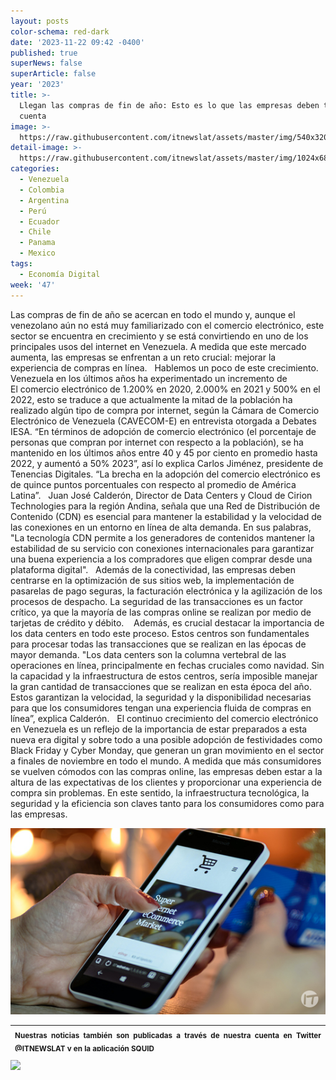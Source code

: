 ```yaml
---
layout: posts
color-schema: red-dark
date: '2023-11-22 09:42 -0400'
published: true
superNews: false
superArticle: false
year: '2023'
title: >-
  Llegan las compras de fin de año: Esto es lo que las empresas deben tener en
  cuenta
image: >-
  https://raw.githubusercontent.com/itnewslat/assets/master/img/540x320/ecommers-celular-p.jpg
detail-image: >-
  https://raw.githubusercontent.com/itnewslat/assets/master/img/1024x680/ecommers-celular-g.jpg
categories:
  - Venezuela
  - Colombia
  - Argentina
  - Perú
  - Ecuador
  - Chile
  - Panama
  - Mexico
tags:
  - Economía Digital
week: '47'
---
```

Las compras de fin de año se acercan en todo el mundo y, aunque el venezolano aún no está muy familiarizado con el comercio electrónico, este sector se encuentra en crecimiento y se está convirtiendo en uno de los principales usos del internet en Venezuela. A medida que este mercado aumenta, las empresas se enfrentan a un reto crucial: mejorar la experiencia de compras en línea.
 
Hablemos un poco de este crecimiento. Venezuela en los últimos años ha experimentado un incremento de El comercio electrónico de 1.200% en 2020, 2.000% en 2021 y 500% en el 2022, esto se traduce a que actualmente la mitad de la población ha realizado algún tipo de compra por internet, según la Cámara de Comercio Electrónico de Venezuela (CAVECOM-E) en entrevista otorgada a Debates IESA. “En términos de adopción de comercio electrónico (el porcentaje de personas que compran por internet con respecto a la población), se ha mantenido en los últimos años entre 40 y 45 por ciento en promedio hasta 2022, y aumentó a 50% 2023”, así lo explica Carlos Jiménez, presidente de Tenencias Digitales. “La brecha en la adopción del comercio electrónico es de quince puntos porcentuales con respecto al promedio de América Latina”.
 
Juan José Calderón, Director de Data Centers y Cloud de Cirion Technologies para la región Andina, señala que una Red de Distribución de Contenido (CDN) es esencial para mantener la estabilidad y la velocidad de las conexiones en un entorno en línea de alta demanda. En sus palabras, "La tecnología CDN permite a los generadores de contenidos mantener la estabilidad de su servicio con conexiones internacionales para garantizar una buena experiencia a los compradores que eligen comprar desde una plataforma digital".
 
Además de la conectividad, las empresas deben centrarse en la optimización de sus sitios web, la implementación de pasarelas de pago seguras, la facturación electrónica y la agilización de los procesos de despacho. La seguridad de las transacciones es un factor crítico, ya que la mayoría de las compras online se realizan por medio de tarjetas de crédito y débito. 
 
Además, es crucial destacar la importancia de los data centers en todo este proceso. Estos centros son fundamentales para procesar todas las transacciones que se realizan en las épocas de mayor demanda. "Los data centers son la columna vertebral de las operaciones en línea, principalmente en fechas cruciales como navidad. Sin la capacidad y la infraestructura de estos centros, sería imposible manejar la gran cantidad de transacciones que se realizan en esta época del año. Estos garantizan la velocidad, la seguridad y la disponibilidad necesarias para que los consumidores tengan una experiencia fluida de compras en línea”, explica Calderón.
 
El continuo crecimiento del comercio electrónico en Venezuela es un reflejo de la importancia de estar preparados a esta nueva era digital y sobre todo a una posible adopción de festividades como Black Friday y Cyber Monday, que generan un gran movimiento en el sector a finales de noviembre en todo el mundo. A medida que más consumidores se vuelven cómodos con las compras online, las empresas deben estar a la altura de las expectativas de los clientes y proporcionar una experiencia de compra sin problemas. En este sentido, la infraestructura tecnológica, la seguridad y la eficiencia son claves tanto para los consumidores como para las empresas. 

![](https://raw.githubusercontent.com/itnewslat/assets/master/img/540x320/ecommers-celular-p.jpg)

<table style="height: 42px;" width="569">
<tbody>
<tr>
<td style="text-align: justify;"><sub><strong>Nuestras noticias también son publicadas a través de nuestra cuenta en Twitter <a href="https://twitter.com/itnewslat?lang=es">@ITNEWSLAT</a> y en la aplicación <a href="https://squidapp.co/en/">SQUID</a></strong></sub></td>
</tr>
</tbody>
</table>

<img src="https://tracker.metricool.com/c3po.jpg?hash=56f88a41e39ab42c063cc51676587a04"/>